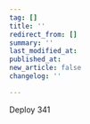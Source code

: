 ```yaml
---
tag: []
title: ''
redirect_from: []
summary: ''
last_modified_at: 
published_at: 
new_article: false
changelog: ''

---
```

Deploy 341